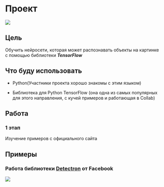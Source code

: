 # Проект
![](https://external-content.duckduckgo.com/iu/?u=https%3A%2F%2Fyabikupil.ru%2Ffiles%2Farticle%2F1588951284_2032_mini4.jpg&f=1&nofb=1)
## Цель
Обучить нейросети, которая может распознавать объекты на картинке с помощью библиотеки ***TensorFlow***

## Что буду использовать

- Python(Участники проекта хорошо знакомы с этим языком)

- Библиотека для Python TensorFlow (она одна из самых популярных для этого направления, с кучей примеров и работающая в Collab)

## Работа
### 1 этап
Изучение примеров с официального сайта

## Примеры
### Работа библиотеки [Detectron](https://github.com/facebookresearch/Detectron) от Facebook
![](https://i.vas3k.ru/7rz.jpg)